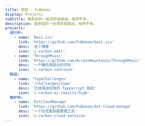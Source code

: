 ```yaml
---
title: 项目 - FuBaooo
display: Projects
subtitle: 我参加的一些项目或挑战，虽然不多。
description: 我参加的一些项目或挑战，虽然不多。
projects:
  进行中:
    - name: 'Baii.icu'
      link: 'https://github.com/FuBaooo/baii.icu'
      desc: '这个博客'
      icon: 'i-carbon-edit'
    - name: 'ThroughMusic'
      link: 'https://github.com/AcrossMountains/ThroughMusic'
      desc: '一个模仿网易云的项目'
      icon: 'i-carbon-continue'
  挑战:
    - name: 'TypeChallenges'
      link: '/challenges/type'
      desc: '已经挑战完成的 Typescript 挑战'
      icon: 'i-carbon-ai-results-high'
  维护中:
    - name: 'DstCloudManage'
      link: 'https://github.com/FuBaooo/dst-cloud-manage'
      desc: '一个饥荒服务器管理工具'
      icon: 'i-carbon-cloud-services'
---
```


<ListProjects :projects="frontmatter.projects"/>
